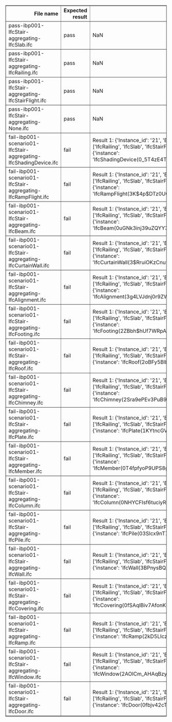 <table border="1" class="dataframe">
  <thead>
    <tr style="text-align: right;">
      <th>File name</th>
      <th>Expected result</th>
      <th>Description</th>
    </tr>
  </thead>
  <tbody>
    <tr>
      <td>pass-ibp001-IfcStair-aggregating-IfcSlab.ifc</td>
      <td>pass</td>
      <td>NaN</td>
    </tr>
    <tr>
      <td>pass-ibp001-IfcStair-aggregating-IfcRailing.ifc</td>
      <td>pass</td>
      <td>NaN</td>
    </tr>
    <tr>
      <td>pass-ibp001-IfcStair-aggregating-IfcStairFlight.ifc</td>
      <td>pass</td>
      <td>NaN</td>
    </tr>
    <tr>
      <td>pass-ibp001-IfcStair-aggregating-None.ifc</td>
      <td>pass</td>
      <td>NaN</td>
    </tr>
    <tr>
      <td>fail-ibp001-scenario01-IfcStair-aggregating-IfcShadingDevice.ifc</td>
      <td>fail</td>
      <td>Result 1: {'Instance_id': '21', 'Expected': "{'oneOf': ['IfcRailing', 'IfcSlab', 'IfcStairFlight']}", 'Observed': "{'instance': 'IfcShadingDevice(0_5T4zE4T1QOvy6n3fCvMW)'}"}</td>
    </tr>
    <tr>
      <td>fail-ibp001-scenario01-IfcStair-aggregating-IfcRampFlight.ifc</td>
      <td>fail</td>
      <td>Result 1: {'Instance_id': '21', 'Expected': "{'oneOf': ['IfcRailing', 'IfcSlab', 'IfcStairFlight']}", 'Observed': "{'instance': 'IfcRampFlight(3K$4p$DTz0UQGSvpoAxpK3)'}"}</td>
    </tr>
    <tr>
      <td>fail-ibp001-scenario01-IfcStair-aggregating-IfcBeam.ifc</td>
      <td>fail</td>
      <td>Result 1: {'Instance_id': '21', 'Expected': "{'oneOf': ['IfcRailing', 'IfcSlab', 'IfcStairFlight']}", 'Observed': "{'instance': 'IfcBeam(0uGNk3inj39uZQYY3OicWg)'}"}</td>
    </tr>
    <tr>
      <td>fail-ibp001-scenario01-IfcStair-aggregating-IfcCurtainWall.ifc</td>
      <td>fail</td>
      <td>Result 1: {'Instance_id': '21', 'Expected': "{'oneOf': ['IfcRailing', 'IfcSlab', 'IfcStairFlight']}", 'Observed': "{'instance': 'IfcCurtainWall(3$RruiOKzCnu9Lz$wRFxti)'}"}</td>
    </tr>
    <tr>
      <td>fail-ibp001-scenario01-IfcStair-aggregating-IfcAlignment.ifc</td>
      <td>fail</td>
      <td>Result 1: {'Instance_id': '21', 'Expected': "{'oneOf': ['IfcRailing', 'IfcSlab', 'IfcStairFlight']}", 'Observed': "{'instance': 'IfcAlignment(3g4LVJdnj0r9ZWLWmnbD_n)'}"}</td>
    </tr>
    <tr>
      <td>fail-ibp001-scenario01-IfcStair-aggregating-IfcFooting.ifc</td>
      <td>fail</td>
      <td>Result 1: {'Instance_id': '21', 'Expected': "{'oneOf': ['IfcRailing', 'IfcSlab', 'IfcStairFlight']}", 'Observed': "{'instance': 'IfcFooting(2ZBbh$hUf7WRpA3gcfKhOH)'}"}</td>
    </tr>
    <tr>
      <td>fail-ibp001-scenario01-IfcStair-aggregating-IfcRoof.ifc</td>
      <td>fail</td>
      <td>Result 1: {'Instance_id': '21', 'Expected': "{'oneOf': ['IfcRailing', 'IfcSlab', 'IfcStairFlight']}", 'Observed': "{'instance': 'IfcRoof(2oBFy5Blb6URGRS62lih$L)'}"}</td>
    </tr>
    <tr>
      <td>fail-ibp001-scenario01-IfcStair-aggregating-IfcChimney.ifc</td>
      <td>fail</td>
      <td>Result 1: {'Instance_id': '21', 'Expected': "{'oneOf': ['IfcRailing', 'IfcSlab', 'IfcStairFlight']}", 'Observed': "{'instance': 'IfcChimney(2Sra9ePEv3PuB9B8XzA$m$)'}"}</td>
    </tr>
    <tr>
      <td>fail-ibp001-scenario01-IfcStair-aggregating-IfcPlate.ifc</td>
      <td>fail</td>
      <td>Result 1: {'Instance_id': '21', 'Expected': "{'oneOf': ['IfcRailing', 'IfcSlab', 'IfcStairFlight']}", 'Observed': "{'instance': 'IfcPlate(1KYtncGV9DfviNF0mhIdE0)'}"}</td>
    </tr>
    <tr>
      <td>fail-ibp001-scenario01-IfcStair-aggregating-IfcMember.ifc</td>
      <td>fail</td>
      <td>Result 1: {'Instance_id': '21', 'Expected': "{'oneOf': ['IfcRailing', 'IfcSlab', 'IfcStairFlight']}", 'Observed': "{'instance': 'IfcMember(0T4fpfyoP9UPS8go84v7Ja)'}"}</td>
    </tr>
    <tr>
      <td>fail-ibp001-scenario01-IfcStair-aggregating-IfcColumn.ifc</td>
      <td>fail</td>
      <td>Result 1: {'Instance_id': '21', 'Expected': "{'oneOf': ['IfcRailing', 'IfcSlab', 'IfcStairFlight']}", 'Observed': "{'instance': 'IfcColumn(0NHYCFIsf6tuciyRRhAq6M)'}"}</td>
    </tr>
    <tr>
      <td>fail-ibp001-scenario01-IfcStair-aggregating-IfcPile.ifc</td>
      <td>fail</td>
      <td>Result 1: {'Instance_id': '21', 'Expected': "{'oneOf': ['IfcRailing', 'IfcSlab', 'IfcStairFlight']}", 'Observed': "{'instance': 'IfcPile(03Slcx9nT7NRWPhf87qKoE)'}"}</td>
    </tr>
    <tr>
      <td>fail-ibp001-scenario01-IfcStair-aggregating-IfcWall.ifc</td>
      <td>fail</td>
      <td>Result 1: {'Instance_id': '21', 'Expected': "{'oneOf': ['IfcRailing', 'IfcSlab', 'IfcStairFlight']}", 'Observed': "{'instance': 'IfcWall(3BPnysBQX6dRSXbUorcEhJ)'}"}</td>
    </tr>
    <tr>
      <td>fail-ibp001-scenario01-IfcStair-aggregating-IfcCovering.ifc</td>
      <td>fail</td>
      <td>Result 1: {'Instance_id': '21', 'Expected': "{'oneOf': ['IfcRailing', 'IfcSlab', 'IfcStairFlight']}", 'Observed': "{'instance': 'IfcCovering(0fSAqlBiv7AfonKbiGXF7O)'}"}</td>
    </tr>
    <tr>
      <td>fail-ibp001-scenario01-IfcStair-aggregating-IfcRamp.ifc</td>
      <td>fail</td>
      <td>Result 1: {'Instance_id': '21', 'Expected': "{'oneOf': ['IfcRailing', 'IfcSlab', 'IfcStairFlight']}", 'Observed': "{'instance': 'IfcRamp(2kD5LIczbBFev_4L2SaS9h)'}"}</td>
    </tr>
    <tr>
      <td>fail-ibp001-scenario01-IfcStair-aggregating-IfcWindow.ifc</td>
      <td>fail</td>
      <td>Result 1: {'Instance_id': '21', 'Expected': "{'oneOf': ['IfcRailing', 'IfcSlab', 'IfcStairFlight']}", 'Observed': "{'instance': 'IfcWindow(2AOlCm_AHAqBzyTq3pRe19)'}"}</td>
    </tr>
    <tr>
      <td>fail-ibp001-scenario01-IfcStair-aggregating-IfcDoor.ifc</td>
      <td>fail</td>
      <td>Result 1: {'Instance_id': '21', 'Expected': "{'oneOf': ['IfcRailing', 'IfcSlab', 'IfcStairFlight']}", 'Observed': "{'instance': 'IfcDoor(0fbjv42cT2D9HcyV1VybGb)'}"}</td>
    </tr>
  </tbody>
</table>